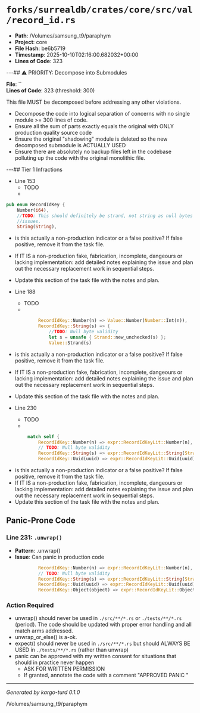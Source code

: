 # `forks/surrealdb/crates/core/src/val/record_id.rs`

- **Path**: /Volumes/samsung_t9/paraphym
- **Project**: core
- **File Hash**: be6b5719  
- **Timestamp**: 2025-10-10T02:16:00.682032+00:00  
- **Lines of Code**: 323

---## ⚠️ PRIORITY: Decompose into Submodules

**File**: ``  
**Lines of Code**: 323 (threshold: 300)

This file MUST be decomposed before addressing any other violations.

- Decompose the code into logical separation of concerns with no single module >= 300 lines of code. 
- Ensure all the sum of parts exactly equals the original with ONLY production quality source code
- Ensure the original "shadowing" module is deleted so the new decomposed submodule is ACTUALLY USED
- Ensure there are absolutely no backup files left in the codebase polluting up the code with the original monolithic file.

---## Tier 1 Infractions 


- Line 153
  - TODO
  - 

```rust
pub enum RecordIdKey {
	Number(i64),
	//TODO: This should definitely be strand, not string as null bytes here can cause a lot of
	//issues.
	String(String),
```

- is this actually a non-production indicator or a false positive? If false positive, remove it from the task file.
- If IT IS a non-production fake, fabrication, incomplete, dangeours or lacking implementation: add detailed notes explaining the issue and plan out the necessary replacement work in sequential steps. 
- Update this section of the task file with the notes and plan.


- Line 188
  - TODO
  - 

```rust
			RecordIdKey::Number(n) => Value::Number(Number::Int(n)),
			RecordIdKey::String(s) => {
				//TODO: Null byte validity
				let s = unsafe { Strand::new_unchecked(s) };
				Value::Strand(s)
```

- is this actually a non-production indicator or a false positive? If false positive, remove it from the task file.
- If IT IS a non-production fake, fabrication, incomplete, dangeours or lacking implementation: add detailed notes explaining the issue and plan out the necessary replacement work in sequential steps. 
- Update this section of the task file with the notes and plan.


- Line 230
  - TODO
  - 

```rust
		match self {
			RecordIdKey::Number(n) => expr::RecordIdKeyLit::Number(n),
			// TODO: Null byte validity
			RecordIdKey::String(s) => expr::RecordIdKeyLit::String(Strand::new(s).unwrap()),
			RecordIdKey::Uuid(uuid) => expr::RecordIdKeyLit::Uuid(uuid),
```

- is this actually a non-production indicator or a false positive? If false positive, remove it from the task file.
- If IT IS a non-production fake, fabrication, incomplete, dangeours or lacking implementation: add detailed notes explaining the issue and plan out the necessary replacement work in sequential steps. 
- Update this section of the task file with the notes and plan.

## Panic-Prone Code


### Line 231: `.unwrap()`

- **Pattern**: .unwrap()
- **Issue**: Can panic in production code

```rust
			RecordIdKey::Number(n) => expr::RecordIdKeyLit::Number(n),
			// TODO: Null byte validity
			RecordIdKey::String(s) => expr::RecordIdKeyLit::String(Strand::new(s).unwrap()),
			RecordIdKey::Uuid(uuid) => expr::RecordIdKeyLit::Uuid(uuid),
			RecordIdKey::Object(object) => expr::RecordIdKeyLit::Object(object.into_literal()),
```

### Action Required

- unwrap() should never be used in `./src/**/*.rs` or `./tests/**/*.rs` (period). The code should be updated with proper error handling and all match arms addressed.
- unwrap_or_else() is a-ok. 
- expect() should never be used in `./src/**/*.rs` but should ALWAYS BE USED in `./tests/**/*.rs` (rather than unwrap)
- panic can be approved with my written consent for situations that should in practice never happen  
  - ASK FOR WRITTEN PERMISSION
  - If granted, annotate the code with a comment "APPROVED PANIC "

---

*Generated by kargo-turd 0.1.0*

/Volumes/samsung_t9/paraphym